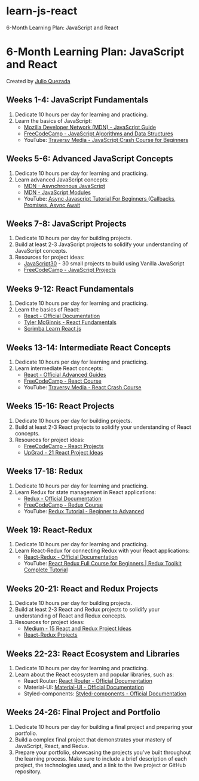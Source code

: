 # learn-js-react
6-Month Learning Plan: JavaScript and React

# 6-Month Learning Plan: JavaScript and React

Created by [Julio Quezada](https://www.julioquezada.com)

## Weeks 1-4: JavaScript Fundamentals

1. Dedicate 10 hours per day for learning and practicing.
2. Learn the basics of JavaScript:
   - [Mozilla Developer Network (MDN) - JavaScript Guide](https://developer.mozilla.org/en-US/docs/Web/JavaScript/Guide)
   - [FreeCodeCamp - JavaScript Algorithms and Data Structures](https://www.freecodecamp.org/learn/javascript-algorithms-and-data-structures/)
   - YouTube: [Traversy Media - JavaScript Crash Course for Beginners](https://www.youtube.com/watch?v=hdI2bqOjy3c)

## Weeks 5-6: Advanced JavaScript Concepts

1. Dedicate 10 hours per day for learning and practicing.
2. Learn advanced JavaScript concepts:
   - [MDN - Asynchronous JavaScript](https://developer.mozilla.org/en-US/docs/Learn/JavaScript/Asynchronous)
   - [MDN - JavaScript Modules](https://developer.mozilla.org/en-US/docs/Web/JavaScript/Guide/Modules)
   - YouTube: [Async Javascript Tutorial For Beginners (Callbacks, Promises, Async Await](https://www.youtube.com/watch?v=VyD_iXpJ3kU)

## Weeks 7-8: JavaScript Projects

1. Dedicate 10 hours per day for building projects.
2. Build at least 2-3 JavaScript projects to solidify your understanding of JavaScript concepts.
3. Resources for project ideas:
   - [JavaScript30](https://javascript30.com/) - 30 small projects to build using Vanilla JavaScript
   - [FreeCodeCamp - JavaScript Projects](https://www.freecodecamp.org/learn/javascript-algorithms-and-data-structures/#javascript-algorithms-and-data-structures-projects)

## Weeks 9-12: React Fundamentals

1. Dedicate 10 hours per day for learning and practicing.
2. Learn the basics of React:
   - [React - Official Documentation](https://react.dev/blog/2023/03/16/introducing-react-dev)
   - [Tyler McGinnis - React Fundamentals](https://ui.dev/react/)
   - [Scrimba Learn React.js](https://scrimba.com/learn/learnreact)

## Weeks 13-14: Intermediate React Concepts

1. Dedicate 10 hours per day for learning and practicing.
2. Learn intermediate React concepts:
   - [React - Official Advanced Guides](https://react.dev/reference/react)
   - [FreeCodeCamp - React Course](https://www.freecodecamp.org/learn/front-end-libraries/react/)
   - YouTube: [Traversy Media - React Crash Course](https://www.youtube.com/watch?v=4baq00tHfmA&ab_channel=Academind)

## Weeks 15-16: React Projects

1. Dedicate 10 hours per day for building projects.
2. Build at least 2-3 React projects to solidify your understanding of React concepts.
3. Resources for project ideas:
   - [FreeCodeCamp - React Projects](https://www.freecodecamp.org/news/5-react-projects-you-need-in-your-portfolio/)
   - [UpGrad - 21 React Project Ideas](https://www.upgrad.com/blog/react-project-ideas-topics-beginners/)

## Weeks 17-18: Redux

1. Dedicate 10 hours per day for learning and practicing.
2. Learn Redux for state management in React applications:
   - [Redux - Official Documentation](https://redux.js.org/introduction/getting-started)
   - [FreeCodeCamp - Redux Course](https://www.freecodecamp.org/learn/front-end-libraries/redux/)
   - YouTube: [Redux Tutorial - Beginner to Advanced](https://www.youtube.com/watch?v=zrs7u6bdbUw&ab_channel=freeCodeCamp.org)

## Week 19: React-Redux

1. Dedicate 10 hours per day for learning and practicing.
2. Learn React-Redux for connecting Redux with your React applications:
   - [React-Redux - Official Documentation](https://react-redux.js.org/introduction/getting-started)
    - YouTube: [React Redux Full Course for Beginners | Redux Toolkit Complete Tutorial](https://www.youtube.com/watch?v=NqzdVN2tyvQ&ab_channel=DaveGray)


## Weeks 20-21: React and Redux Projects

1. Dedicate 10 hours per day for building projects.
2. Build at least 2-3 React and Redux projects to solidify your understanding of React and Redux concepts.
3. Resources for project ideas:
   - [Medium - 15 React and Redux Project Ideas](https://medium.com/better-programming/15-react-redux-projects-to-enhance-your-portfolio-d9f5ad2b3f5f)
   - [React-Redux Projects](https://www.udemy.com/course/react-tutorial-and-projects-course/)

## Weeks 22-23: React Ecosystem and Libraries

1. Dedicate 10 hours per day for learning and practicing.
2. Learn about the React ecosystem and popular libraries, such as:
   - React Router: [React Router - Official Documentation](https://reactrouter.com/en/6.11.1/start/tutorial)
   - Material-UI: [Material-UI - Official Documentation](https://mui.com/getting-started/usage/)
   - Styled-components: [Styled-components - Official Documentation](https://styled-components.com/docs/basics#getting-started)

## Weeks 24-26: Final Project and Portfolio

1. Dedicate 10 hours per day for building a final project and preparing your portfolio.
2. Build a complex final project that demonstrates your mastery of JavaScript, React, and Redux.
3. Prepare your portfolio, showcasing the projects you've built throughout the learning process. Make sure to include a brief description of each project, the technologies used, and a link to the live project or GitHub repository.

